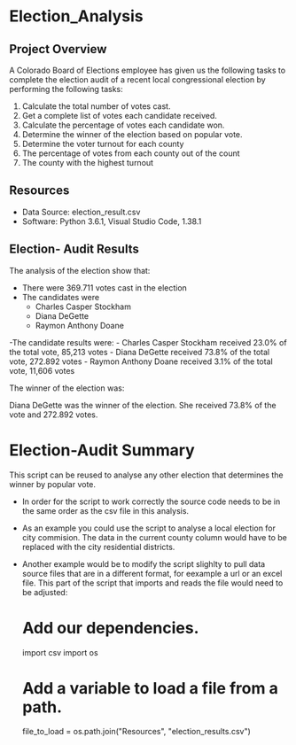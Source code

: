 # Election_Analysis

## Project Overview

A Colorado Board of Elections employee has given us the following tasks to complete the election audit of a recent local congressional election by performing the following tasks:

1. Calculate the total number of votes cast.
2. Get a complete list of votes each candidate received.
3. Calculate the percentage of votes each candidate won.
4. Determine the winner of the election based on popular vote.
5. Determine the voter turnout for each county
6. The percentage of votes from each county out of the count
7. The county with the highest turnout

## Resources
- Data Source: election_result.csv
- Software: Python 3.6.1, Visual Studio Code, 1.38.1


## Election- Audit Results

The analysis of the election show that:

- There were 369.711 votes cast in the election
- The candidates were 
    - Charles Casper Stockham
    - Diana DeGette
    - Raymon Anthony Doane
    
-The candidate results were:
    - Charles Casper Stockham received 23.0% of the total vote, 85,213 votes
    - Diana DeGette received 73.8% of the total vote, 272.892 votes
    - Raymon Anthony Doane received 3.1% of the total vote, 11,606 votes
       
The winner of the election was:

Diana DeGette was the winner of the election. She received 73.8% of the vote and 272.892 votes.

# Election-Audit Summary

This script can be reused to analyse any other election that determines the winner by popular vote. 

 - In order for the script to work correctly the source code needs to be in the same order as the csv file in this 
   analysis. 

 - As an example you could use the script to analyse a local election for city commision.
   The data in the current county column would have to be replaced with the city residential districts.
 
- Another example would be to modify the script slighlty to pull data source files that are in a different format, for eexample a url or an excel file.
  This part of the script that imports and reads the file would need to be adjusted:
  
    # Add our dependencies.
    import csv
    import os

    # Add a variable to load a file from a path.
    file_to_load = os.path.join("Resources", "election_results.csv")
  
  
  

    


